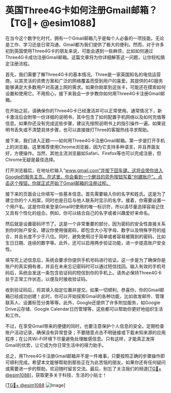 # 英国Three4G卡如何注册Gmail邮箱？【TG💪+ @esim1088】

在当今这个数字化时代，拥有一个Gmail邮箱几乎是每个人必备的一项技能。无论是工作、学习还是日常沟通，Gmail都为我们提供了极大的便利。然而，对于许多初到英国使用Three4G卡的朋友来说，可能会遇到一些麻烦，比如如何通过Three4G卡成功注册Gmail邮箱。这篇文章将为你详细解答这一问题，让你轻松搞定注册流程。

首先，我们需要了解Three4G卡的基本情况。Three是一家英国知名的电信运营商，以其灵活的资费方案和广泛的网络覆盖而受到用户的喜爱。其提供的4G服务能够满足大多数用户对高速上网的需求。如果你刚拿到这张卡，可能还在摸索如何设置和使用它。不用担心，接下来我会一步步教你如何用Three4G卡注册Gmail邮箱。

在开始之前，请确保你的Three4G卡已经激活并可以正常使用。通常情况下，新卡激活后会附带一份详细的说明书，其中包含了如何配置手机网络以及如何充值等信息。如果你还没有完成这些步骤，建议先按照说明书上的指引操作一遍。如果说明书丢失或不清楚具体步骤，也可以直接拨打Three的客服热线寻求帮助。

接下来，我们进入正题——如何用Three4G卡注册Gmail邮箱。第一步是打开手机上的浏览器。这里推荐使用Chrome浏览器，因为它支持多种语言，并且界面友好，方便操作。当然，其他主流浏览器如Safari、Firefox等也可以完成注册，但Chrome无疑是最佳选择。

打开浏览器后，在地址栏输入“www.gmail.com”并按下回车键。这将会带你进入Google的服务主页。在这里，你会看到一个醒目的蓝色按钮写着“创建账户”。点击这个按钮，你就正式开始了Gmail邮箱的注册过程。

接下来的页面会让你填写一些基本信息。首先需要输入你的名字和姓氏。这是为了建立你的个人档案，同时也是日后与他人联系时显示的名字。接着，你需要设置一个用户名。这是你将来登录Gmail时使用的唯一标识符，所以请尽量选择容易记住又具有个性化的组合。例如，你可以结合自己的名字或者兴趣爱好来命名。

然后就是设置密码环节了。这是一个非常重要的部分，因为密码的安全性直接关系到你的账户安全。建议你使用强密码，即包含大小写字母、数字以及特殊字符的组合，并且长度不少于八位。同时，避免使用过于简单或者容易被猜到的密码，比如生日日期、连续的数字等。此外，还可以启用两步验证功能，进一步提高账户安全性。

填写完上述信息后，系统会要求你提供手机号码进行验证。这一步是为了确保你是账户的真实拥有者，并且在未来忘记密码时可以通过短信找回。输入有效的手机号码后，系统会发送一条包含验证码的短信到你的手机上。请务必保持Three4G卡处于正常工作状态，以便及时接收验证码。

收到验证码后，将其填入指定位置并提交。如果一切顺利，恭喜你，你的Gmail邮箱已经成功创建！此时，你可以开始探索Gmail的各种功能，比如收发邮件、管理联系人、设置标签分类等等。此外，Google还提供了许多附加服务，如Google Drive云存储、Google Calendar日历管理等，这些都可以帮助你更好地组织生活和工作。

不过，在享受Gmail带来的便捷的同时，也要注意保护个人信息的安全。定期检查账户活动记录，确保没有异常登录；不要随意点击不明链接或下载未知来源的应用程序；在公共Wi-Fi环境下尽量避免处理敏感信息。只有这样，才能真正发挥Gmail的优势，让它成为你日常生活中的得力助手。

总之，用Three4G卡注册Gmail邮箱并不是一件难事，只要按照正确的步骤操作即可顺利完成。希望本文能够帮助到那些正在为此苦恼的朋友。如果你还有任何疑问或需要进一步的帮助，欢迎随时留言交流。最后，别忘了关注我们的频道[[TG💪+ @esim1088](https://t.me/s/esim1088)]，获取更多关于科技、生活的小贴士！

[[TG💪+ @esim1088](https://t.me/s/esim1088) ![Image](https://i.postimg.cc/4NQfJmqS/Snipaste-2025-05-13-00-14-12.png)]